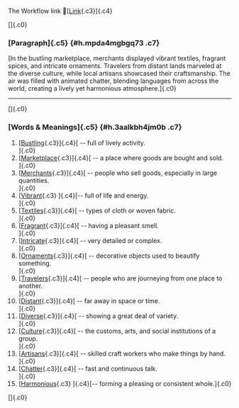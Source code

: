 The Workflow link
👏[[Link](https://www.google.com/url?q=http://www.google.com&sa=D&source=editors&ust=1756028692050525&usg=AOvVaw2XivIZqkVIVyV2evMeNMXh){.c3}]{.c4}

[]{.c0}

### [Paragraph]{.c5} {#h.mpda4mgbgq73 .c7}

[In the bustling marketplace, merchants displayed vibrant textiles,
fragrant spices, and intricate ornaments. Travelers from distant lands
marveled at the diverse culture, while local artisans showcased their
craftsmanship. The air was filled with animated chatter, blending
languages from across the world, creating a lively yet harmonious
atmosphere.]{.c0}

------------------------------------------------------------------------

[]{.c0}

### [Words & Meanings]{.c5} {#h.3aalkbh4jm0b .c7}

1.  [[Bustling](https://www.google.com/url?q=http://www.google.com&sa=D&source=editors&ust=1756028692051706&usg=AOvVaw3ZpChyiNSSh4lXQ1gYiGmx){.c3}]{.c4}[ --
    full of lively activity.\
    ]{.c0}
2.  [[Marketplace](https://www.google.com/url?q=http://www.google.com&sa=D&source=editors&ust=1756028692052252&usg=AOvVaw3Ur8rYxOCjaW5G6HnwD-0m){.c3}]{.c4}[ --
    a place where goods are bought and sold.\
    ]{.c0}
3.  [[Merchants](https://www.google.com/url?q=http://www.google.com&sa=D&source=editors&ust=1756028692052661&usg=AOvVaw1v93mVcwqBEWH565Df0-6L){.c3}]{.c4}[ --
    people who sell goods, especially in large quantities.\
    ]{.c0}
4.  [[Vibrant](https://www.google.com/url?q=http://www.google.com&sa=D&source=editors&ust=1756028692053019&usg=AOvVaw06BsvCYBmlXxq7sk12jwN7){.c3}
    ]{.c4}[-- full of life and energy.\
    ]{.c0}
5.  [[Textiles](https://www.google.com/url?q=http://www.google.com&sa=D&source=editors&ust=1756028692053278&usg=AOvVaw1tOIeQpwwdr2IWmNmLzxPj){.c3}]{.c4}[ --
    types of cloth or woven fabric.\
    ]{.c0}
6.  [[Fragrant](https://www.google.com/url?q=http://www.google.com&sa=D&source=editors&ust=1756028692053452&usg=AOvVaw1VIwEWL8K0aXP7exN2BBjb){.c3}]{.c4}[ --
    having a pleasant smell.\
    ]{.c0}
7.  [[Intricate](https://www.google.com/url?q=http://www.google.com&sa=D&source=editors&ust=1756028692053603&usg=AOvVaw2RPkjSwoOpPqM4VjbBZ1aS){.c3}]{.c4}[ --
    very detailed or complex.\
    ]{.c0}
8.  [[Ornaments](https://www.google.com/url?q=http://www.google.com&sa=D&source=editors&ust=1756028692053776&usg=AOvVaw2rX4pf2H3RkIWPgqYt_8Xf){.c3}]{.c4}[ --
    decorative objects used to beautify something.\
    ]{.c0}
9.  [[Travelers](https://www.google.com/url?q=http://www.google.com&sa=D&source=editors&ust=1756028692053985&usg=AOvVaw1lO80eBCRPTTKE4DQbLz6B){.c3}]{.c4}[ --
    people who are journeying from one place to another.\
    ]{.c0}
10. [[Distant](https://www.google.com/url?q=http://www.google.com&sa=D&source=editors&ust=1756028692054370&usg=AOvVaw1ouz2OJzIl3b5OXAdLyCcN){.c3}]{.c4}[ --
    far away in space or time.\
    ]{.c0}
11. [[Diverse](https://www.google.com/url?q=http://www.google.com&sa=D&source=editors&ust=1756028692054543&usg=AOvVaw0UUMGSCjvGgchK9nUJBbgb){.c3}]{.c4}[ --
    showing a great deal of variety.\
    ]{.c0}
12. [[Culture](https://www.google.com/url?q=http://www.google.com&sa=D&source=editors&ust=1756028692054722&usg=AOvVaw3imAwE9GjYa4dEnVEypI5q){.c3}]{.c4}[ --
    the customs, arts, and social institutions of a group.\
    ]{.c0}
13. [[Artisans](https://www.google.com/url?q=http://www.google.com&sa=D&source=editors&ust=1756028692054928&usg=AOvVaw24uBBrkkDiTWOgHPS4IQ__){.c3}]{.c4}[ --
    skilled craft workers who make things by hand.\
    ]{.c0}
14. [[Chatter](https://www.google.com/url?q=http://www.google.com&sa=D&source=editors&ust=1756028692055111&usg=AOvVaw2eO17WjHxR3glys30l42IO){.c3}]{.c4}[ --
    fast and continuous talk.\
    ]{.c0}
15. [[Harmonious](https://www.google.com/url?q=http://www.google.com&sa=D&source=editors&ust=1756028692055282&usg=AOvVaw3ySnYBNVBm8NBG0v2rzaza){.c3}
    ]{.c4}[-- forming a pleasing or consistent whole.]{.c0}

[]{.c0}
